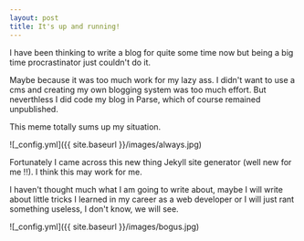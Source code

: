 ```yaml
---
layout: post
title: It's up and running!
---
```


I have been thinking to write a blog for quite some time now but being a big time procrastinator just couldn't do it.

Maybe because  it was too much work for my lazy ass. I didn't want to use a cms and creating my own blogging system was too much effort. But neverthless I did code my blog in Parse, which of course remained unpublished.

This meme totally sums up my situation. 

![_config.yml]({{ site.baseurl }}/images/always.jpg)

Fortunately I came across this new thing Jekyll site generator (well new for me !!). I think this may work for me.

I haven't thought much what I am going to write about, maybe I will write about little tricks I learned in my career as a web developer or I will just rant something useless, I don't know, we will see.

![_config.yml]({{ site.baseurl }}/images/bogus.jpg)